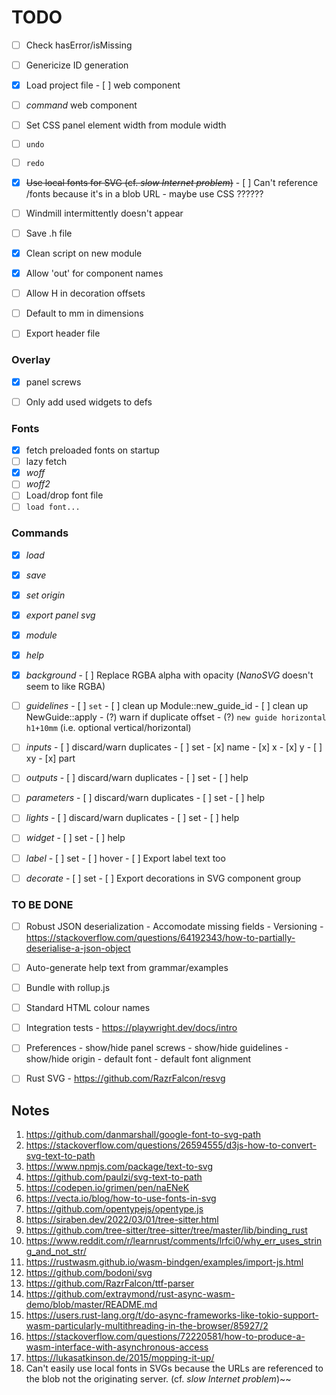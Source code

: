 # TODO

- [ ] Check hasError/isMissing
- [ ] Genericize ID generation

- [x] Load project file
      - [ ] web component

- [ ] _command_ web component
- [ ] Set CSS panel element width from module width
- [ ] `undo`
- [ ] `redo`
- [x] ~~Use local fonts for SVG (cf. _slow Internet problem_)~~
      - [ ] Can't reference /fonts because it's in a blob URL - maybe use CSS ??????
- [ ] Windmill intermittently doesn't appear
- [ ] Save .h file
- [x] Clean script on new module
- [x] Allow 'out' for component names
- [ ] Allow H in decoration offsets
- [ ] Default to mm in dimensions
- [ ] Export header file


### Overlay
- [x] panel screws
- [ ] Only add used widgets to defs


### Fonts 
- [x] fetch preloaded fonts on startup
- [ ] lazy fetch
- [x] _woff_
- [ ] _woff2_
- [ ] Load/drop font file
- [ ] `load font...`

### Commands
- [x] _load_
- [x] _save_
- [x] _set origin_
- [x] _export panel svg_
- [x] _module_
- [x] _help_
- [x] _background_
      - [ ] Replace RGBA alpha with opacity (_NanoSVG_ doesn't seem to like RGBA)

- [ ] _guidelines_
      - [ ] `set`
      - [ ] clean up Module::new_guide_id
      - [ ] clean up NewGuide::apply
      - (?) warn if duplicate offset
      - (?) `new guide horizontal h1+10mm` (i.e. optional vertical/horizontal)

- [ ] _inputs_
      - [ ] discard/warn duplicates
      - [ ] set
            - [x] name
            - [x] x
            - [x] y
            - [ ] xy
            - [x] part

- [ ] _outputs_
      - [ ] discard/warn duplicates
      - [ ] set
      - [ ] help

- [ ] _parameters_
      - [ ] discard/warn duplicates
      - [ ] set
      - [ ] help

- [ ] _lights_
      - [ ] discard/warn duplicates
      - [ ] set
      - [ ] help

- [ ] _widget_
      - [ ] set
      - [ ] help

- [ ] _label_
      - [ ] set
      - [ ] hover
      - [ ] Export label text too

- [ ] _decorate_
      - [ ] set
      - [ ] Export decorations in SVG component group


### TO BE DONE

- [ ] Robust JSON deserialization 
      - Accomodate missing fields
      - Versioning
      - https://stackoverflow.com/questions/64192343/how-to-partially-deserialise-a-json-object

- [ ] Auto-generate help text from grammar/examples
- [ ] Bundle with rollup.js
- [ ] Standard HTML colour names
- [ ] Integration tests
      - https://playwright.dev/docs/intro

- [ ] Preferences
      - show/hide panel screws
      - show/hide guidelines
      - show/hide origin
      - default font
      - default font alignment

- [ ] Rust SVG
      - https://github.com/RazrFalcon/resvg
      

## Notes

1.  https://github.com/danmarshall/google-font-to-svg-path
2.  https://stackoverflow.com/questions/26594555/d3js-how-to-convert-svg-text-to-path
3.  https://www.npmjs.com/package/text-to-svg
4.  https://github.com/paulzi/svg-text-to-path
5.  https://codepen.io/grimen/pen/naENeK
6.  https://vecta.io/blog/how-to-use-fonts-in-svg
7.  https://github.com/opentypejs/opentype.js
8.  https://siraben.dev/2022/03/01/tree-sitter.html
9.  https://github.com/tree-sitter/tree-sitter/tree/master/lib/binding_rust
10. https://www.reddit.com/r/learnrust/comments/lrfci0/why_err_uses_string_and_not_str/
11. https://rustwasm.github.io/wasm-bindgen/examples/import-js.html
12. https://github.com/bodoni/svg
13. https://github.com/RazrFalcon/ttf-parser
14. https://github.com/extraymond/rust-async-wasm-demo/blob/master/README.md
15. https://users.rust-lang.org/t/do-async-frameworks-like-tokio-support-wasm-particularly-multithreading-in-the-browser/85927/2
16. https://stackoverflow.com/questions/72220581/how-to-produce-a-wasm-interface-with-asynchronous-access
17. https://lukasatkinson.de/2015/mopping-it-up/
18. Can't easily use local fonts in SVGs because the URLs are referenced to the blob not the originating server.
    (cf. _slow Internet problem_)~~


